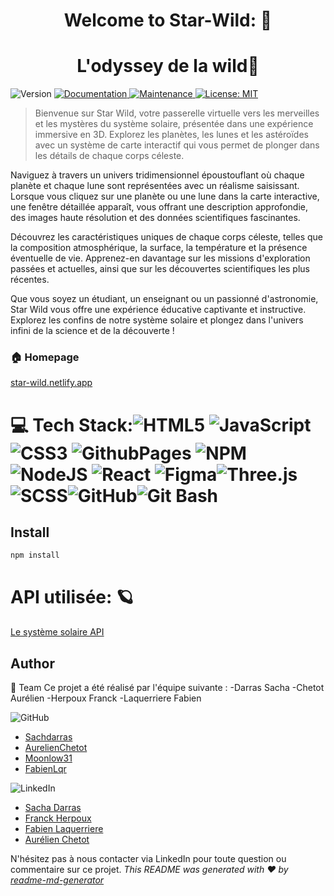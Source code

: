 <h1 align="center">Welcome to Star-Wild: 👋</h1>
<h1 align="center">  L'odyssey de la wild👋</h1>
<p>
  <img alt="Version" src="https://img.shields.io/badge/version-v.1-blue.svg?cacheSeconds=2592000" />
  <a href="https://github.com/team3/team3#readme" target="_blank">
    <img alt="Documentation" src="https://img.shields.io/badge/documentation-yes-brightgreen.svg" />
  </a>
  <a href="https://github.com/team3/team3/graphs/commit-activity" target="_blank">
    <img alt="Maintenance" src="https://img.shields.io/badge/Maintained%3F-yes-green.svg" />
  </a>
  <a href="#" target="_blank">
    <img alt="License: MIT" src="https://img.shields.io/github/license/Sachdarras AurelienChetot Moonlow31 FabienLqr/Star-Wild" />
  </a>
</p>

>Bienvenue sur Star Wild, votre passerelle virtuelle vers les merveilles et les mystères du système solaire, présentée dans une expérience immersive en 3D. Explorez les planètes, les lunes et les astéroïdes avec un système de carte interactif qui vous permet de plonger dans les détails de chaque corps céleste.

Naviguez à travers un univers tridimensionnel époustouflant où chaque planète et chaque lune sont représentées avec un réalisme saisissant. Lorsque vous cliquez sur une planète ou une lune dans la carte interactive, une fenêtre détaillée apparaît, vous offrant une description approfondie, des images haute résolution et des données scientifiques fascinantes.

Découvrez les caractéristiques uniques de chaque corps céleste, telles que la composition atmosphérique, la surface, la température et la présence éventuelle de vie. Apprenez-en davantage sur les missions d'exploration passées et actuelles, ainsi que sur les découvertes scientifiques les plus récentes.

Que vous soyez un étudiant, un enseignant ou un passionné d'astronomie, Star Wild vous offre une expérience éducative captivante et instructive. Explorez les confins de notre système solaire et plongez dans l'univers infini de la science et de la découverte !

### 🏠 Homepage
[star-wild.netlify.app](https://star-wild.netlify.app/)


# 💻 Tech Stack:![HTML5](https://img.shields.io/badge/html5-%23E34F26.svg?style=plastic&logo=html5&logoColor=white) ![JavaScript](https://img.shields.io/badge/javascript-%23323330.svg?style=plastic&logo=javascript&logoColor=%23F7DF1E) ![CSS3](https://img.shields.io/badge/css3-%231572B6.svg?style=plastic&logo=css3&logoColor=white) ![GithubPages](https://img.shields.io/badge/github%20pages-121013?style=plastic&logo=github&logoColor=white) ![NPM](https://img.shields.io/badge/NPM-%23CB3837.svg?style=plastic&logo=npm&logoColor=white) ![NodeJS](https://img.shields.io/badge/node.js-6DA55F?style=plastic&logo=node.js&logoColor=white) ![React](https://img.shields.io/badge/react-%2320232a.svg?style=plastic&logo=react&logoColor=%2361DAFB) ![Figma](https://img.shields.io/badge/figma-%23F24E1E.svg?style=plastic&logo=figma&logoColor=white)![Three.js](https://img.shields.io/badge/Three.js-%23000000.svg?style=plastic&logo=three.js&logoColor=white)![SCSS](https://img.shields.io/badge/SCSS-%23CC6699.svg?style=plastic&logo=sass&logoColor=white)![GitHub](https://img.shields.io/badge/GitHub-%23181717.svg?style=plastic&logo=github&logoColor=white)![Git Bash](https://img.shields.io/badge/Git_Bash-%23121013.svg?style=plastic&logo=git&logoColor=white)

## Install

```sh
npm install
```
# API utilisée: 🪐
[Le système solaire API](https://api.le-systeme-solaire.net/)
## Author
👤 Team
Ce projet a été réalisé par l'équipe suivante :
-Darras Sacha 
-Chetot Aurélien 
-Herpoux Franck 
-Laquerriere Fabien

![GitHub](https://img.shields.io/badge/GitHub-%23181717.svg?style=plastic&logo=github&logoColor=white)

- [Sachdarras](https://github.com/Sachdarras)
- [AurelienChetot](https://github.com/AurelienChetot)
- [Moonlow31](https://github.com/Moonlow31)
- [FabienLqr](https://github.com/FabienLqr)

![LinkedIn](https://img.shields.io/badge/LinkedIn-%230077B5.svg?style=plastic&logo=linkedin&logoColor=white)
- [Sacha Darras](https://www.linkedin.com/in/sacha-darras/)
- [Franck Herpoux](https://www.linkedin.com/in/franck-herpoux/)
- [Fabien Laquerriere](https://www.linkedin.com/in/fabien-laquerriere)
- [Aurélien Chetot](https://www.linkedin.com/in/aur%C3%A9lien-chetot-6861852b2/)

N'hésitez pas à nous contacter via LinkedIn pour toute question ou commentaire sur ce projet.
_This README was generated with ❤️ by [readme-md-generator](https://github.com/kefranabg/readme-md-generator)_
